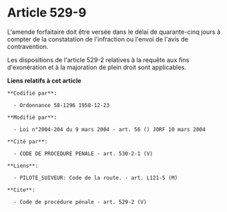 # Article 529-9

L'amende forfaitaire doit être versée dans le délai de quarante-cinq jours à compter de la constatation de l'infraction ou
l'envoi de l'avis de contravention. 

Les dispositions de l'article 529-2 relatives à la requête aux fins d'exonération et à la majoration de plein droit sont
applicables.

**Liens relatifs à cet article**

	**Codifié par**:

	  - Ordonnance 58-1296 1958-12-23

	**Modifié par**:

	  - Loi n°2004-204 du 9 mars 2004 - art. 56 () JORF 10 mars 2004

	**Cité par**:

	  - CODE DE PROCEDURE PENALE - art. 530-2-1 (V)

	**Liens**:

	  - PILOTE_SUIVEUR: Code de la route. - art. L121-5 (M)

	**Cite**:

	  - Code de procédure pénale - art. 529-2 (V)
